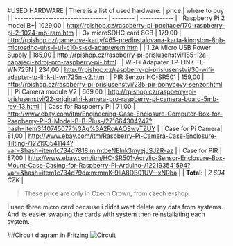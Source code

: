 #USED HARDWARE
| There is a list of used hardware: |  price  |  where to buy |
| --------------------------------- | -------- | ------------ |
| Raspberry Pi 2 model B+| 1029,00  | http://rpishop.cz/raspberry-pi-pocitace/170-raspberry-pi-2-1024-mb-ram.htm |
| 3x microSDHC card 8GB | 179,00 | http://rpishop.cz/pametove-karty/465-predinstalovana-karta-kingston-8gb-microsdhc-uhs-i-u1-c10-s-sd-adapterem.htm | 
| 1.2A Micro USB Power Supply | 185,00 | http://rpishop.cz/raspberry-pi-prislusenstvi/185-12a-napajeci-zdroj-pro-raspberry-pi-.html |
| Wi-Fi Adapater TP-LINK TL-WN725N | 234,00 | http://rpishop.cz/raspberry-pi-prislusenstvi/30-wifi-adapter-tp-link-tl-wn725n-v2.htm |
| PIR Senzor HC-SR501 | 159,00 | http://rpishop.cz/raspberry-pi-prislusenstvi/235-pir-pohybovy-senzor.html |
| Pi Camera module V2 | 669,00 | http://rpishop.cz/raspberry-pi-prislusenstvi/22-originalni-kamera-pro-raspberry-pi-camera-board-5mb-rev-13.html |
| Case for Raspberry Pi | 71,00 | http://www.ebay.com/itm/Engineering-Case-Enclosure-Computer-Box-for-Raspberry-Pi-3-Model-B-B-Plus-/271664304247?hash=item3f40745077%3Ag%3A2RcAAOSwyTZUY |
| Case for Pi Camera| 81,00 | http://www.ebay.com/itm/Raspberry-Pi-Camera-Case-Enclosure-Tilting-/122193541144?var=&hash=item1c734d7818:m:mtbeNElnk3myejJSJZR-az |
| Case for PIR | 87,00 | http://www.ebay.com/itm/HC-SR501-Acrylic-Sensor-Enclosure-Box-Mount-Case-Casing-for-Raspberry-Pi-Arduino-/122193541594?var=&hash=item1c734d79da:m:mmK-9IlA8DB01UV--xNRba |
| **Total**: | *2 694 CZK*   | 
> These price are only in Czech Crown, from czech e-shop.


I used three micro card because i didnt want delete any data from systems. And its easier swaping the cards with system then reinstallating each system.

##Circuit diagram in<a href="http://www.girliemac.com/blog/2015/12/25/kittycam-raspberrypi-camera-cat-face-recog-nodejs/"> Fritzing </a>
  ![Circuit](http://www.girliemac.com/assets/images/articles/2015/12/pi-pir-camera_bb.png) 
